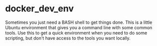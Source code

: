 # docker_dev_env
Sometimes you just need a BASH shell to get things done. This is a little Ubuntu environment that gives you a command line with some common tools. Use this to get a quick environment when you need to do some scripting, but don't have access to the tools you want locally.
